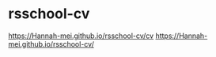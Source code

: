 # rsschool-cv
https://Hannah-mei.github.io/rsschool-cv/cv
https://Hannah-mei.github.io/rsschool-cv/
